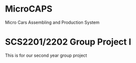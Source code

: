 # MicroCAPS
Micro Cars Assembling and Production System

# SCS2201/2202 Group Project I
This is for our second year group project
